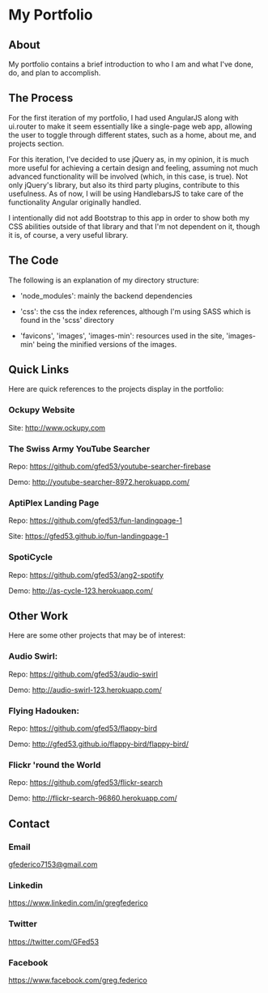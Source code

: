 # My Portfolio

## About

My portfolio contains a brief introduction to who I am and what I've done, do, and plan to accomplish.

## The Process

For the first iteration of my portfolio, I had used AngularJS along with ui.router to make it seem essentially like a single-page web app, allowing the user to toggle through different states, such as a home, about me, and projects section.

For this iteration, I've decided to use jQuery as, in my opinion, it is much more useful for achieving a certain design and feeling, assuming not much advanced functionality will be involved (which, in this case, is true). Not only jQuery's library, but also its third party plugins, contribute to this usefulness. As of now, I will be using HandlebarsJS to take care of the functionality Angular originally handled.

I intentionally did not add Bootstrap to this app in order to show both my CSS abilities outside of that library and that I'm not dependent on it, though it is, of course, a very useful library.

## The Code

The following is an explanation of my directory structure:

* 'node_modules': mainly the backend dependencies

* 'css': the css the index references, although I'm using SASS which is found in the 'scss' directory

* 'favicons', 'images', 'images-min': resources used in the site, 'images-min' being the minified versions of the images. 

## Quick Links

Here are quick references to the projects display in the portfolio:


### Ockupy Website

Site:
http://www.ockupy.com


### The Swiss Army YouTube Searcher

Repo:
https://github.com/gfed53/youtube-searcher-firebase

Demo:
http://youtube-searcher-8972.herokuapp.com/


### AptiPlex Landing Page

Repo:
https://github.com/gfed53/fun-landingpage-1

Site:
https://gfed53.github.io/fun-landingpage-1


### SpotiCycle

Repo:
https://github.com/gfed53/ang2-spotify

Demo:
http://as-cycle-123.herokuapp.com/


## Other Work

Here are some other projects that may be of interest:

### Audio Swirl:

Repo:
https://github.com/gfed53/audio-swirl

Demo:
http://audio-swirl-123.herokuapp.com/

### Flying Hadouken:

Repo:
https://github.com/gfed53/flappy-bird

Demo:
http://gfed53.github.io/flappy-bird/flappy-bird/


### Flickr 'round the World

Repo:
https://github.com/gfed53/flickr-search

Demo:
http://flickr-search-96860.herokuapp.com/


## Contact

### Email

gfederico7153@gmail.com

### Linkedin

https://www.linkedin.com/in/gregfederico

### Twitter

https://twitter.com/GFed53

### Facebook

https://www.facebook.com/greg.federico







